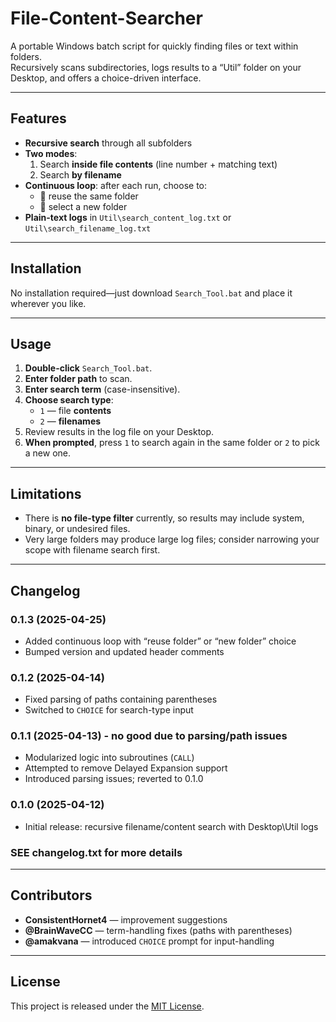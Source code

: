 # File-Content-Searcher

A portable Windows batch script for quickly finding files or text within folders.  
Recursively scans subdirectories, logs results to a “Util” folder on your Desktop, and offers a choice-driven interface.

---

## Features

- **Recursive search** through all subfolders  
- **Two modes**:
  1. Search **inside file contents** (line number + matching text)  
  2. Search **by filename**  
- **Continuous loop**: after each run, choose to:
  - 🔄 reuse the same folder  
  - 📂 select a new folder  
- **Plain-text logs** in `Util\search_content_log.txt` or `Util\search_filename_log.txt`

---

## Installation

No installation required—just download `Search_Tool.bat` and place it wherever you like.

---

## Usage

1. **Double-click** `Search_Tool.bat`.  
2. **Enter folder path** to scan.  
3. **Enter search term** (case-insensitive).  
4. **Choose search type**:
   - `1` — file **contents**  
   - `2` — **filenames**  
5. Review results in the log file on your Desktop.  
6. **When prompted**, press `1` to search again in the same folder or `2` to pick a new one.  

---

## Limitations

- There is **no file-type filter** currently, so results may include system, binary, or undesired files.
- Very large folders may produce large log files; consider narrowing your scope with filename search first.

---
## Changelog

### 0.1.3 (2025-04-25)
- Added continuous loop with “reuse folder” or “new folder” choice  
- Bumped version and updated header comments  

### 0.1.2 (2025-04-14)
- Fixed parsing of paths containing parentheses  
- Switched to `CHOICE` for search-type input  

### 0.1.1 (2025-04-13) - **no good due to parsing/path issues**
- Modularized logic into subroutines (`CALL`)  
- Attempted to remove Delayed Expansion support  
- Introduced parsing issues; reverted to 0.1.0  

### 0.1.0 (2025-04-12)
- Initial release: recursive filename/content search with Desktop\Util logs  

### SEE changelog.txt for more details
---

## Contributors

- **ConsistentHornet4** — improvement suggestions  
- **@BrainWaveCC** — term-handling fixes (paths with parentheses)  
- **@amakvana** — introduced `CHOICE` prompt for input-handling 

---

## License

This project is released under the [MIT License](LICENSE).  
